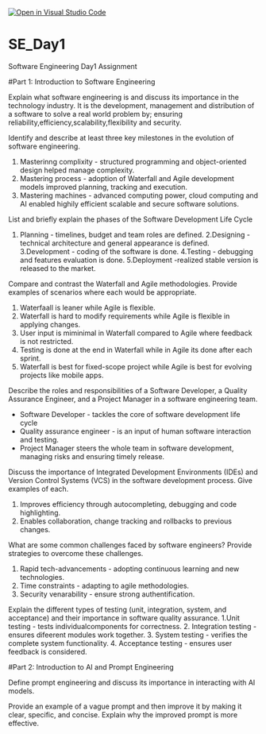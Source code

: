 [![Open in Visual Studio Code](https://classroom.github.com/assets/open-in-vscode-2e0aaae1b6195c2367325f4f02e2d04e9abb55f0b24a779b69b11b9e10269abc.svg)](https://classroom.github.com/online_ide?assignment_repo_id=18444688&assignment_repo_type=AssignmentRepo)
# SE_Day1
Software Engineering Day1 Assignment

#Part 1: Introduction to Software Engineering

Explain what software engineering is and discuss its importance in the technology industry.
It is the development, management and distribution of a software to solve a real world  problem by;
ensuring reliability,efficiency,scalability,flexibility and security.

Identify and describe at least three key milestones in the evolution of software engineering.
1. Masterinng complixity - structured programming and object-oriented design helped manage complexity.
2. Mastering process - adoption of Waterfall and Agile development models improved planning, tracking and execution.
3. Mastering machines - advanced computing power, cloud computing and AI enabled highily efficient scalable and secure software solutions.

List and briefly explain the phases of the Software Development Life Cycle
1. Planning - timelines, budget and team roles are defined.
2.Designing - technical architecture and general appearance is defined.
3.Development - coding of the software is done.
4.Testing - debugging and features evaluation is done.
5.Deployment -realized stable version is released to the market.

Compare and contrast the Waterfall and Agile methodologies. Provide examples of scenarios where each would be appropriate.
1. Waterfaall is leaner while Agile is flexible.
2. Waterfall is hard to modify requirements while Agile is flexible in applying changes.
3. User input is miminimal in Waterfall compared to Agile where feedback is not restricted.
4. Testing is done at the end in Waterfall while in Agile its done after each sprint.
5. Waterfall is best for fixed-scope project while Agile is best for evolving projects like mobile apps.

Describe the roles and responsibilities of a Software Developer, a Quality Assurance Engineer, and a Project Manager in a software engineering team.
- Software Developer - tackles the core of software development life cycle
- Quality assurance engineer - is an input of human software interaction and testing.
- Project Manager steers the whole team in software development, managing risks and ensuring timely release.


Discuss the importance of Integrated Development Environments (IDEs) and Version Control Systems (VCS) in the software development process. Give examples of each.
1. Improves efficiency through  autocompleting, debugging and code highlighting.
2. Enables collaboration, change tracking and rollbacks to previous changes.


What are some common challenges faced by software engineers? Provide strategies to overcome these challenges.
1. Rapid tech-advancements - adopting continuous learning and new technologies.
2. Time constraints - adapting to agile methodologies.
3. Security venarability - ensure strong authentification.


Explain the different types of testing (unit, integration, system, and acceptance) and their importance in software quality assurance.
1.Unit testing - tests individualcomponents for correctness.
2. Integration testing - ensures difeerent modules work together.
3. System testing - verifies the complete system functionality.
4. Acceptance testing - ensures user feedback is considered. 


#Part 2: Introduction to AI and Prompt Engineering


Define prompt engineering and discuss its importance in interacting with AI models.


Provide an example of a vague prompt and then improve it by making it clear, specific, and concise. Explain why the improved prompt is more effective.
